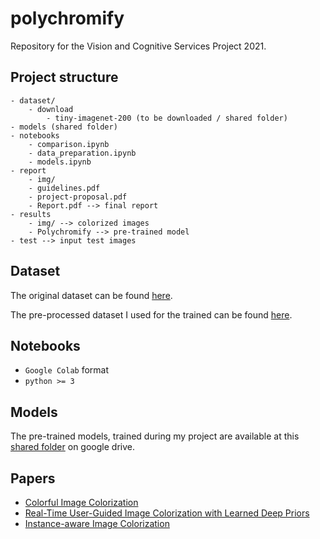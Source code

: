# polychromify

Repository for the Vision and Cognitive Services Project 2021.

## Project structure

```
- dataset/
    - download
        - tiny-imagenet-200 (to be downloaded / shared folder)
- models (shared folder)
- notebooks
    - comparison.ipynb
    - data_preparation.ipynb
    - models.ipynb
- report
    - img/
    - guidelines.pdf
    - project-proposal.pdf
    - Report.pdf --> final report
- results
    - img/ --> colorized images
    - Polychromify --> pre-trained model
- test --> input test images
```

## Dataset

The original dataset can be found [here](http://cs231n.stanford.edu/tiny-imagenet-200.zip).

The pre-processed dataset I used for the trained can be found [here](https://drive.google.com/drive/folders/1VS1Bw4LTBXVozwhN2qnxFZF1kwppSNPh?usp=sharing).

## Notebooks

- `Google Colab` format
- `python >= 3`

## Models

The pre-trained models, trained during my project are available at this [shared folder](https://drive.google.com/drive/folders/1QQ7MVs0ZK-mB121faxgYqKmReC_UYr64?usp=sharing) on google drive.

## Papers

- [Colorful Image Colorization](https://arxiv.org/abs/1603.08511)
- [Real-Time User-Guided Image Colorization with Learned Deep Priors](https://arxiv.org/abs/1705.02999)
- [Instance-aware Image Colorization](https://arxiv.org/abs/2005.10825)
